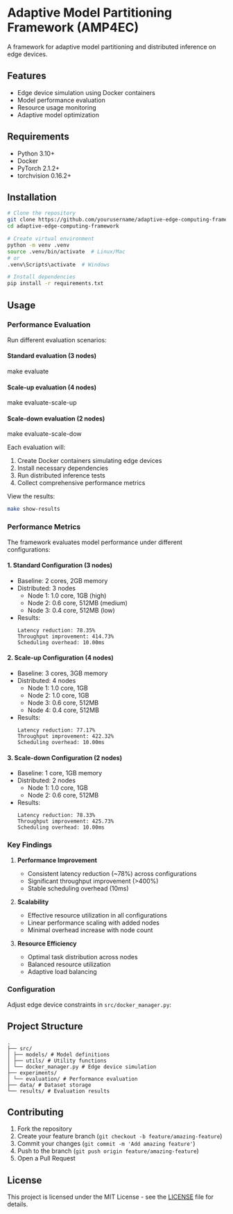 # Adaptive Model Partitioning Framework (AMP4EC)

A framework for adaptive model partitioning and distributed inference on edge devices.

## Features

- Edge device simulation using Docker containers
- Model performance evaluation
- Resource usage monitoring
- Adaptive model optimization

## Requirements

- Python 3.10+
- Docker
- PyTorch 2.1.2+
- torchvision 0.16.2+

## Installation

```bash
# Clone the repository
git clone https://github.com/yourusername/adaptive-edge-computing-framework.git
cd adaptive-edge-computing-framework

# Create virtual environment
python -m venv .venv
source .venv/bin/activate  # Linux/Mac
# or
.venv\Scripts\activate  # Windows

# Install dependencies
pip install -r requirements.txt
```

## Usage

### Performance Evaluation

Run different evaluation scenarios:

#### Standard evaluation (3 nodes)
make evaluate
#### Scale-up evaluation (4 nodes)
make evaluate-scale-up
#### Scale-down evaluation (2 nodes)
make evaluate-scale-dow

Each evaluation will:
1. Create Docker containers simulating edge devices
2. Install necessary dependencies
3. Run distributed inference tests
4. Collect comprehensive performance metrics

View the results:  

```bash
make show-results
```


### Performance Metrics

The framework evaluates model performance under different configurations:

#### 1. Standard Configuration (3 nodes)
- Baseline: 2 cores, 2GB memory
- Distributed: 3 nodes
  - Node 1: 1.0 core, 1GB (high)
  - Node 2: 0.6 core, 512MB (medium)
  - Node 3: 0.4 core, 512MB (low)
- Results:
  ```
  Latency reduction: 78.35%
  Throughput improvement: 414.73%
  Scheduling overhead: 10.00ms
  ```

#### 2. Scale-up Configuration (4 nodes)
- Baseline: 3 cores, 3GB memory
- Distributed: 4 nodes
  - Node 1: 1.0 core, 1GB
  - Node 2: 1.0 core, 1GB
  - Node 3: 0.6 core, 512MB
  - Node 4: 0.4 core, 512MB
- Results:
  ```
  Latency reduction: 77.17%
  Throughput improvement: 422.32%
  Scheduling overhead: 10.00ms
  ```

#### 3. Scale-down Configuration (2 nodes)
- Baseline: 1 core, 1GB memory
- Distributed: 2 nodes
  - Node 1: 1.0 core, 1GB
  - Node 2: 0.6 core, 512MB
- Results:
  ```
  Latency reduction: 78.33%
  Throughput improvement: 425.73%
  Scheduling overhead: 10.00ms
  ```

### Key Findings

1. **Performance Improvement**
   - Consistent latency reduction (~78%) across configurations
   - Significant throughput improvement (>400%)
   - Stable scheduling overhead (10ms)

2. **Scalability**
   - Effective resource utilization in all configurations
   - Linear performance scaling with added nodes
   - Minimal overhead increase with node count

3. **Resource Efficiency**
   - Optimal task distribution across nodes
   - Balanced resource utilization
   - Adaptive load balancing

### Configuration

Adjust edge device constraints in `src/docker_manager.py`:

## Project Structure

```
.
├── src/
│ ├── models/ # Model definitions
│ ├── utils/ # Utility functions
│ └── docker_manager.py # Edge device simulation
├── experiments/
│ └── evaluation/ # Performance evaluation
├── data/ # Dataset storage
└── results/ # Evaluation results
```

## Contributing

1. Fork the repository
2. Create your feature branch (`git checkout -b feature/amazing-feature`)
3. Commit your changes (`git commit -m 'Add amazing feature'`)
4. Push to the branch (`git push origin feature/amazing-feature`)
5. Open a Pull Request

## License

This project is licensed under the MIT License - see the [LICENSE](LICENSE) file for details.
